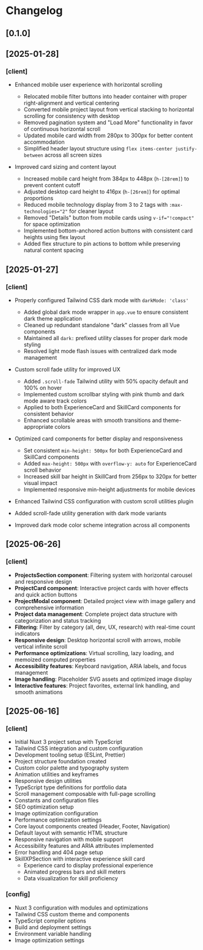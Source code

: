 # Changelog

## [0.1.0]

## [2025-01-28]
### [client]
- Enhanced mobile user experience with horizontal scrolling
  - Relocated mobile filter buttons into header container with proper right-alignment and vertical centering
  - Converted mobile project layout from vertical stacking to horizontal scrolling for consistency with desktop
  - Removed pagination system and "Load More" functionality in favor of continuous horizontal scroll
  - Updated mobile card width from 280px to 300px for better content accommodation
  - Simplified header layout structure using `flex items-center justify-between` across all screen sizes

- Improved card sizing and content layout
  - Increased mobile card height from 384px to 448px (`h-[28rem]`) to prevent content cutoff
  - Adjusted desktop card height to 416px (`h-[26rem]`) for optimal proportions
  - Reduced mobile technology display from 3 to 2 tags with `:max-technologies="2"` for cleaner layout
  - Removed "Details" button from mobile cards using `v-if="!compact"` for space optimization
  - Implemented bottom-anchored action buttons with consistent card heights using flex layout
  - Added flex structure to pin actions to bottom while preserving natural content spacing

## [2025-01-27]
### [client]
- Properly configured Tailwind CSS dark mode with `darkMode: 'class'`
  - Added global dark mode wrapper in `app.vue` to ensure consistent dark theme application
  - Cleaned up redundant standalone "dark" classes from all Vue components
  - Maintained all `dark:` prefixed utility classes for proper dark mode styling
  - Resolved light mode flash issues with centralized dark mode management

- Custom scroll fade utility for improved UX
  - Added `.scroll-fade` Tailwind utility with 50% opacity default and 100% on hover
  - Implemented custom scrollbar styling with pink thumb and dark mode aware track colors
  - Applied to both ExperienceCard and SkillCard components for consistent behavior
  - Enhanced scrollable areas with smooth transitions and theme-appropriate colors

- Optimized card components for better display and responsiveness
  - Set consistent `min-height: 500px` for both ExperienceCard and SkillCard components
  - Added `max-height: 500px` with `overflow-y: auto` for ExperienceCard scroll behavior
  - Increased skill bar height in SkillCard from 256px to 320px for better visual impact
  - Implemented responsive min-height adjustments for mobile devices

- Enhanced Tailwind CSS configuration with custom scroll utilities plugin
- Added scroll-fade utility generation with dark mode variants
- Improved dark mode color scheme integration across all components

## [2025-06-26]
### [client]
- **ProjectsSection component**: Filtering system with horizontal carousel and responsive design
- **ProjectCard component**: Interactive project cards with hover effects and quick action buttons
- **ProjectModal component**: Detailed project view with image gallery and comprehensive information
- **Project data management**: Complete project data structure with categorization and status tracking
- **Filtering**: Filter by category (all, dev, UX, research) with real-time count indicators
- **Responsive design**: Desktop horizontal scroll with arrows, mobile vertical infinite scroll
- **Performance optimizations**: Virtual scrolling, lazy loading, and memoized computed properties
- **Accessibility features**: Keyboard navigation, ARIA labels, and focus management
- **Image handling**: Placeholder SVG assets and optimized image display
- **Interactive features**: Project favorites, external link handling, and smooth animations

## [2025-06-16]
### [client]
- Initial Nuxt 3 project setup with TypeScript
- Tailwind CSS integration and custom configuration
- Development tooling setup (ESLint, Prettier)
- Project structure foundation created
- Custom color palette and typography system
- Animation utilities and keyframes
- Responsive design utilities
- TypeScript type definitions for portfolio data
- Scroll management composable with full-page scrolling
- Constants and configuration files
- SEO optimization setup
- Image optimization configuration
- Performance optimization settings
- Core layout components created (Header, Footer, Navigation)
- Default layout with semantic HTML structure
- Responsive navigation with mobile support
- Accessibility features and ARIA attributes implemented
- Error handling and 404 page setup
- SkillXPSection with interactive experience skill card
    - Experience card to display professional experience
    - Animated progress bars and skill meters
    - Data visualization for skill proficiency

### [config]
- Nuxt 3 configuration with modules and optimizations
- Tailwind CSS custom theme and components
- TypeScript compiler options
- Build and deployment settings
- Environment variable handling
- Image optimization settings
